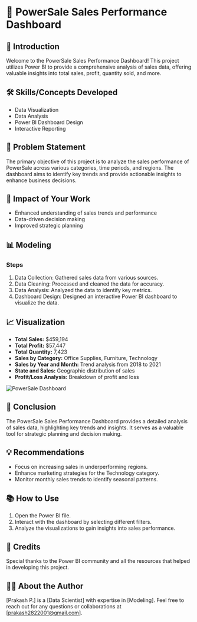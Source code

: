 # 🚀 PowerSale Sales Performance Dashboard

## 📜 Introduction
Welcome to the PowerSale Sales Performance Dashboard! This project utilizes Power BI to provide a comprehensive analysis of sales data, offering valuable insights into total sales, profit, quantity sold, and more.

## 🛠️ Skills/Concepts Developed
- Data Visualization
- Data Analysis
- Power BI Dashboard Design
- Interactive Reporting

## 🧩 Problem Statement
The primary objective of this project is to analyze the sales performance of PowerSale across various categories, time periods, and regions. The dashboard aims to identify key trends and provide actionable insights to enhance business decisions.

## 🌟 Impact of Your Work
- Enhanced understanding of sales trends and performance
- Data-driven decision making
- Improved strategic planning

## 📊 Modeling
### Steps
1. Data Collection: Gathered sales data from various sources.
2. Data Cleaning: Processed and cleaned the data for accuracy.
3. Data Analysis: Analyzed the data to identify key metrics.
4. Dashboard Design: Designed an interactive Power BI dashboard to visualize the data.

## 📈 Visualization
- **Total Sales:** $459,194
- **Total Profit:** $57,447
- **Total Quantity:** 7,423
- **Sales by Category:** Office Supplies, Furniture, Technology
- **Sales by Year and Month:** Trend analysis from 2018 to 2021
- **State and Sales:** Geographic distribution of sales
- **Profit/Loss Analysis:** Breakdown of profit and loss

![PowerSale Dashboard](path/to/image.png)

## 📝 Conclusion
The PowerSale Sales Performance Dashboard provides a detailed analysis of sales data, highlighting key trends and insights. It serves as a valuable tool for strategic planning and decision making.

## 💡 Recommendations
- Focus on increasing sales in underperforming regions.
- Enhance marketing strategies for the Technology category.
- Monitor monthly sales trends to identify seasonal patterns.

## 📚 How to Use
1. Open the Power BI file.
2. Interact with the dashboard by selecting different filters.
3. Analyze the visualizations to gain insights into sales performance.

## 🙏 Credits
Special thanks to the Power BI community and all the resources that helped in developing this project.

## 👨‍💻 About the Author
[Prakash P.] is a [Data Scientist] with expertise in [Modeling]. Feel free to reach out for any questions or collaborations at [prakash2822001@gmail.com].
